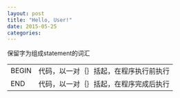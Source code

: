```yaml
---
layout: post
title: "Hello, User!"
date: 2015-05-25
categories:
---
```

保留字为组成statement的词汇
<table class="table table-bordered table-striped table-condensed">
    <tr>
        <td>BEGIN</td>
        <td>代码，以一对｛｝括起，在程序执行前执行</td>
    </tr>
    <tr>
        <td>END</td>
        <td>代码，以一对｛｝括起，在程序完成后执行</td>
    </tr>
    


</table>